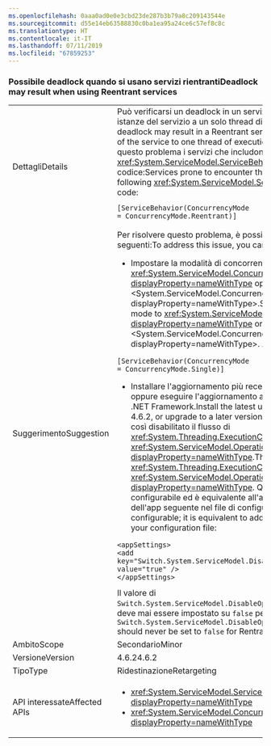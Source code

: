 ```yaml
---
ms.openlocfilehash: 0aaa0ad0e0e3cbd23de287b3b79a8c209143544e
ms.sourcegitcommit: d55e14eb63588830c0ba1ea95a24ce6c57ef8c8c
ms.translationtype: HT
ms.contentlocale: it-IT
ms.lasthandoff: 07/11/2019
ms.locfileid: "67859253"
---
```

### <a name="deadlock-may-result-when-using-reentrant-services"></a><span data-ttu-id="9a3c7-101">Possibile deadlock quando si usano servizi rientranti</span><span class="sxs-lookup"><span data-stu-id="9a3c7-101">Deadlock may result when using Reentrant services</span></span>

|   |   |
|---|---|
|<span data-ttu-id="9a3c7-102">Dettagli</span><span class="sxs-lookup"><span data-stu-id="9a3c7-102">Details</span></span>|<span data-ttu-id="9a3c7-103">Può verificarsi un deadlock in un servizio rientrante, che limita le istanze del servizio a un solo thread di esecuzione alla volta.</span><span class="sxs-lookup"><span data-stu-id="9a3c7-103">A deadlock may result in a Reentrant service, which restricts instances of the service to one thread of execution at a time.</span></span> <span data-ttu-id="9a3c7-104">Sono soggetti a questo problema i servizi che includono l'attributo <xref:System.ServiceModel.ServiceBehaviorAttribute> seguente nel codice:</span><span class="sxs-lookup"><span data-stu-id="9a3c7-104">Services prone to encounter this problem will have the following <xref:System.ServiceModel.ServiceBehaviorAttribute> in their code:</span></span><pre><code class="lang-csharp">[ServiceBehavior(ConcurrencyMode = ConcurrencyMode.Reentrant)]&#13;&#10;</code></pre>|
|<span data-ttu-id="9a3c7-105">Suggerimento</span><span class="sxs-lookup"><span data-stu-id="9a3c7-105">Suggestion</span></span>|<span data-ttu-id="9a3c7-106">Per risolvere questo problema, è possibile eseguire le operazioni seguenti:</span><span class="sxs-lookup"><span data-stu-id="9a3c7-106">To address this issue, you can do the following:</span></span><ul><li><span data-ttu-id="9a3c7-107">Impostare la modalità di concorrenza del servizio su <xref:System.ServiceModel.ConcurrencyMode.Single?displayProperty=nameWithType> oppure &lt;System.ServiceModel.ConcurrencyMode.Multiple?displayProperty=nameWithType&gt;.</span><span class="sxs-lookup"><span data-stu-id="9a3c7-107">Set the service's concurrency mode to <xref:System.ServiceModel.ConcurrencyMode.Single?displayProperty=nameWithType> or &lt;System.ServiceModel.ConcurrencyMode.Multiple?displayProperty=nameWithType&gt;.</span></span> <span data-ttu-id="9a3c7-108">Ad esempio:</span><span class="sxs-lookup"><span data-stu-id="9a3c7-108">For example:</span></span></li></ul><pre><code class="lang-csharp">[ServiceBehavior(ConcurrencyMode = ConcurrencyMode.Single)]&#13;&#10;</code></pre><ul><li><span data-ttu-id="9a3c7-109">Installare l'aggiornamento più recente di .NET Framework 4.6.2 oppure eseguire l'aggiornamento a una versione successiva di .NET Framework.</span><span class="sxs-lookup"><span data-stu-id="9a3c7-109">Install the latest update to the .NET Framework 4.6.2, or upgrade to a later version of the .NET Framework.</span></span> <span data-ttu-id="9a3c7-110">Viene così disabilitato il flusso di <xref:System.Threading.ExecutionContext> in <xref:System.ServiceModel.OperationContext.Current?displayProperty=nameWithType>.</span><span class="sxs-lookup"><span data-stu-id="9a3c7-110">This disables the flow of the <xref:System.Threading.ExecutionContext> in <xref:System.ServiceModel.OperationContext.Current?displayProperty=nameWithType>.</span></span> <span data-ttu-id="9a3c7-111">Questo comportamento è configurabile ed è equivalente all'aggiunta dell'impostazione dell'app seguente nel file di configurazione:</span><span class="sxs-lookup"><span data-stu-id="9a3c7-111">This behavior is configurable; it is equivalent to adding the following app setting to your configuration file:</span></span></li></ul><pre><code class="lang-xml">&lt;appSettings&gt;&#13;&#10;&lt;add key=&quot;Switch.System.ServiceModel.DisableOperationContextAsyncFlow&quot; value=&quot;true&quot; /&gt;&#13;&#10;&lt;/appSettings&gt;&#13;&#10;</code></pre><span data-ttu-id="9a3c7-112">Il valore di <code>Switch.System.ServiceModel.DisableOperationContextAsyncFlow</code> non deve mai essere impostato su <code>false</code> per i servizi Rentrant.</span><span class="sxs-lookup"><span data-stu-id="9a3c7-112">The value of <code>Switch.System.ServiceModel.DisableOperationContextAsyncFlow</code> should never be set to <code>false</code> for Rentrant services.</span></span>|
|<span data-ttu-id="9a3c7-113">Ambito</span><span class="sxs-lookup"><span data-stu-id="9a3c7-113">Scope</span></span>|<span data-ttu-id="9a3c7-114">Secondario</span><span class="sxs-lookup"><span data-stu-id="9a3c7-114">Minor</span></span>|
|<span data-ttu-id="9a3c7-115">Versione</span><span class="sxs-lookup"><span data-stu-id="9a3c7-115">Version</span></span>|<span data-ttu-id="9a3c7-116">4.6.2</span><span class="sxs-lookup"><span data-stu-id="9a3c7-116">4.6.2</span></span>|
|<span data-ttu-id="9a3c7-117">Tipo</span><span class="sxs-lookup"><span data-stu-id="9a3c7-117">Type</span></span>|<span data-ttu-id="9a3c7-118">Ridestinazione</span><span class="sxs-lookup"><span data-stu-id="9a3c7-118">Retargeting</span></span>|
|<span data-ttu-id="9a3c7-119">API interessate</span><span class="sxs-lookup"><span data-stu-id="9a3c7-119">Affected APIs</span></span>|<ul><li><xref:System.ServiceModel.ServiceBehaviorAttribute?displayProperty=nameWithType></li><li><xref:System.ServiceModel.ConcurrencyMode.Reentrant?displayProperty=nameWithType></li></ul>|

